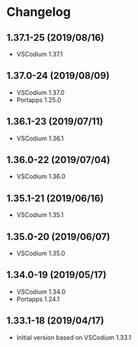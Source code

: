 # Changelog

## 1.37.1-25 (2019/08/16)

* VSCodium 1.37.1

## 1.37.0-24 (2019/08/09)

* VSCodium 1.37.0
* Portapps 1.25.0

## 1.36.1-23 (2019/07/11)

* VSCodium 1.36.1

## 1.36.0-22 (2019/07/04)

* VSCodium 1.36.0

## 1.35.1-21 (2019/06/16)

* VSCodium 1.35.1

## 1.35.0-20 (2019/06/07)

* VSCodium 1.35.0

## 1.34.0-19 (2019/05/17)

* VSCodium 1.34.0
* Portapps 1.24.1

## 1.33.1-18 (2019/04/17)

* Initial version based on VSCodium 1.33.1
